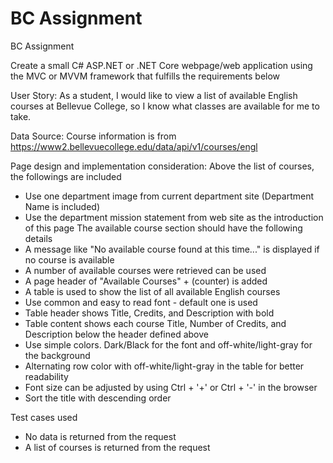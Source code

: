 # BC Assignment
BC Assignment

Create a small C# ASP.NET or .NET Core webpage/web application using the MVC or MVVM framework that fulfills the requirements below

User Story: 
As a student, I would like to view a list of available English courses at Bellevue College, so I know what classes are available for me to take. 

Data Source:
Course information is from https://www2.bellevuecollege.edu/data/api/v1/courses/engl 

Page design and implementation consideration:
Above the list of courses, the followings are included
  - Use one department image from current department site (Department Name is included)
  - Use the department mission statement from web site as the introduction of this page
The available course section should have the following details
  - A message like "No available course found at this time..." is displayed if no course is available
  - A number of available courses were retrieved can be used
  - A page header of "Available Courses" + (counter) is added
  - A table is used to show the list of all available English courses 
  - Use common and easy to read font - default one is used
  - Table header shows Title, Credits, and Description with bold
  - Table content shows each course Title, Number of Credits, and Description below the header defined above
  - Use simple colors. Dark/Black for the font and off-white/light-gray for the background 
  - Alternating row color with off-white/light-gray in the table for better readability
  - Font size can be adjusted by using Ctrl + '+' or Ctrl + '-' in the browser
  - Sort the title with descending order
  
Test cases used
  - No data is returned from the request
  - A list of courses is returned from the request
